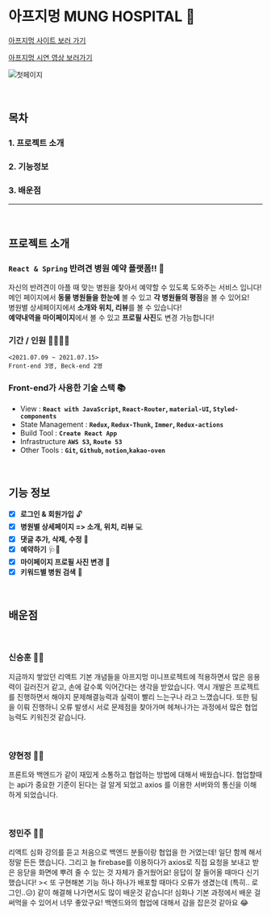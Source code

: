# 아프지멍 MUNG HOSPITAL 🐶

[아프지멍 사이트 보러 가기](http://munghospital.shop/)

[아프지멍 시연 영상 보러가기](https://www.youtube.com/watch?v=Sd98UjrPmB4)

![첫페이지](https://user-images.githubusercontent.com/75834421/125802486-16912a54-418c-4d69-9f24-4504096a9644.png)

<br/>

## 목차

### 1. 프로젝트 소개

### 2. 기능정보

### 3. 배운점

---

<br/>

## 프로젝트 소개

### `React & Spring` 반려견 병원 예약 플랫폼!! 📆

자신의 반려견이 아플 때 맞는 병원을 찾아서 예약할 수 있도록 도와주는 서비스 입니다!<br/>
메인 페이지에서 **동물 병원들을 한눈에** 볼 수 있고 **각 병원들의 평점**을 볼 수 있어요!<br/>
병원별 상세페이지에서 **소개와 위치, 리뷰**를 볼 수 있습니다!<br/>
**예약내역을 마이페이지**에서 볼 수 있고 **프로필 사진**도 변경 가능합니다!<br/>

### 기간 / 인원 🏃‍♀️🏃‍♂️

```
<2021.07.09 ~ 2021.07.15>
Front-end 3명, Beck-end 2명
```

### Front-end가 사용한 기술 스택 📚

- View : **`React with JavaScript`, `React-Router`, `material-UI`, `Styled-components`**
- State Management : **`Redux`, `Redux-Thunk`, `Immer`, `Redux-actions`**
- Build Tool : **`Create React App`**
- Infrastructure **`AWS S3`, `Route 53`**
- Other Tools : **`Git`, `Github`, `notion`,`kakao-oven`**

<br/>

## 기능 정보

- [x] **로그인 & 회원가입** 🔓
- [x] **병원별 상세페이지 => 소개, 위치, 리뷰** 💻
- [x] **댓글 추가, 삭제, 수정** 📝
- [x] **예약하기** 🩺💉
- [x] **마이페이지 프로필 사진 변경** 📸
- [x] **키워드별 병원 검색** 🔎

<br />

## 배운점

<br/>

### 신승훈 🧑🏻

지금까지 쌓았던 리액트 기본 개념들을 아프지멍 미니프로젝트에 적용하면서 많은 응용력이 길러진거 같고, 손에 갈수록 익어간다는 생각을 받았습니다. 역시 개발은 프로젝트를 진행하면서 해야지 문제해결능력과 실력이 빨리 느는구나 라고 느꼈습니다. 또한 팀을 이뤄 진행하니 오류 발생시 서로 문제점을 찾아가며 헤쳐나가는 과정에서 많은 협업능력도 키워진것 같습니다.

<br/>

### 양현정 👩🏻

프론트와 백엔드가 같이 재밌게 소통하고 협업하는 방법에 대해서 배웠습니다. 협업할때는 api가 중요한 기준이 된다는 걸 알게 되었고 axios 를 이용한 서버와의 통신을 이해하게 되었습니다.

<br/>

### 정민주 👧🏻

리액트 심화 강의를 듣고 처음으로 백엔드 분들이랑 협업을 한 거였는데! 일단 함께 해서 정말 든든
했습니다. 그리고 늘 firebase를 이용하다가 axios로 직접 요청을 보내고 받은 응닫을 화면에 뿌려
줄 수 있는 것 자체가 즐거웠어요! 응답이 잘 들어올 때마다 신기했습니다! >< 또 구현해본 기능
하나 하나가 배포할 때마다 오류가 생겼는데 (특히.. 로그인..😥) 같이 해결해 나가면서도 많이 배운것 같습니다! 심화나 기본 과정에서 배운 걸 써먹을 수 있어서 너무 좋았구요! 백엔드와의 협업에 대해서 감을 잡은것 같아요 😂
